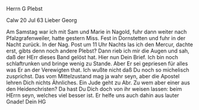 Herrn G Plebst

 Calw 20 Jul 63
Lieber Georg

Am Samstag war ich mit Sam und Marie in Nagold, fuhr dann weiter nach Pfalzgrafenweiler, hatte gestern Miss. Fest in Dornstetten und fuhr in der Nacht zurück. In der Nag. Post um 11 Uhr Nachts las ich den Mercur, dachte erst, gibts denn noch andere Plebst? Dann rieb ich mir die Augen und sah, daß der HErr dieses Band gelöst hat. Hier nun Dein Brief. Ich bin noch schlaftrunken und bringe wenig zu Stande. Aber Er sei gepriesen für alles was Er an der Verewigten that. Ich wußte nicht daß Du noch so michelisch zusprichst. Das vom Mittelzustand mag ja wahr seyn, aber die Apostel lehren Dich nichts Ähnliches. Ein Jude geht zu Abr. Zu wem aber einer aus den Heidenchristen? Da hast Du Dich doch von ihr weisen lassen: beim HErrn seyn, welches viel besser ist. Er helfe uns auch dahin aus lauter Gnade!  Dein HG

